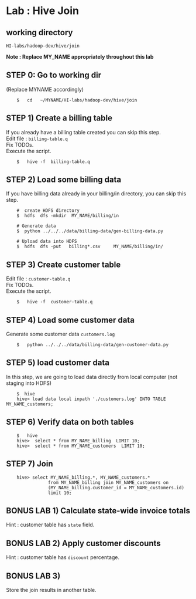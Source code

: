 # Lab : Hive Join

## working directory
`HI-labs/hadoop-dev/hive/join`

**Note : Replace MY_NAME appropriately throughout this lab**

## STEP 0:  Go to working dir
(Replace MYNAME accordingly)
```
    $   cd   ~/MYNAME/HI-labs/hadoop-dev/hive/join
```

## STEP 1) Create a billing table
If you already have a billing table created you can skip this step.  
Edit file  : `billing-table.q`  
Fix TODOs.  
Execute the script.  
```
    $   hive -f  billing-table.q
```


## STEP 2) Load some billing data
If you have billing data already in your billing/in  directory, you can skip this step.  
```
    #  create HDFS directory
    $  hdfs  dfs -mkdir  MY_NAME/billing/in

    # Generate data
    $  python ../../../data/billing-data/gen-billing-data.py
    
    # Upload data into HDFS
    $  hdfs  dfs -put   billing*.csv     MY_NAME/billing/in/
```


## STEP 3) Create customer table
Edit file  : `customer-table.q`  
Fix TODOs.   
Execute the script.  
```
    $   hive -f  customer-table.q
```


## STEP 4) Load some customer data
Generate some customer data `customers.log`
```
    $   python ../../../data/billing-data/gen-customer-data.py
```


## STEP 5) load customer data
In this step, we are going to load data directly from local computer  (not staging into HDFS)

```
    $  hive
    hive> load data local inpath './customers.log' INTO TABLE MY_NAME_customers;
```


## STEP 6)  Verify data on both tables
```
    $   hive
    hive>  select * from MY_NAME_billing  LIMIT 10;
    hive>  select * from MY_NAME_customers  LIMIT 10;
```


## STEP 7) Join
```
    hive> select MY_NAME_billing.*, MY_NAME_customers.*
                from MY_NAME_billing join MY_NAME_customers on
                (MY_NAME_billing.customer_id = MY_NAME_customers.id)
                limit 10;
```

## BONUS LAB 1) Calculate state-wide invoice totals
Hint : customer table has `state` field.

## BONUS LAB 2) Apply customer discounts
Hint : customer table has `discount` percentage.


## BONUS LAB 3)
Store the join results in another table.
